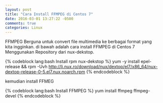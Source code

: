 ```yaml
---
layout: post
title: "Cara Install FFMPEG di Centos 7"
date: 2016-03-01 13:27:22 -0500
comments: true
categories: Linux
---
```

FFMPEG Berguna untuk convert file multimedia ke berbagai format yang kita ingginkan. di bawah adalah cara install FFMPEG di Centos 7
Menggunakan Repository dari nux-dekstop.<!-- more -->

{% codeblock lang:bash Install rpm nux-dekstop %}
yum -y install epel-release && rpm -Uvh http://li.nux.ro/download/nux/dextop/el7/x86_64/nux-dextop-release-0-5.el7.nux.noarch.rpm
{% endcodeblock %}

kemudian install FFMEG

{% codeblock lang:bash Install FFMPEG %}
yum install ffmpeg ffmpeg-devel
{% endcodeblock %}